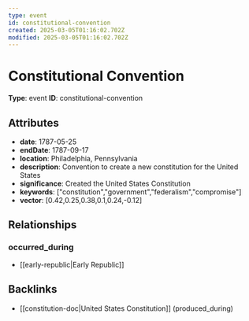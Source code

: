 ```yaml
---
type: event
id: constitutional-convention
created: 2025-03-05T01:16:02.702Z
modified: 2025-03-05T01:16:02.702Z
---
```


# Constitutional Convention

**Type**: event
**ID**: constitutional-convention

## Attributes

- **date**: 1787-05-25
- **endDate**: 1787-09-17
- **location**: Philadelphia, Pennsylvania
- **description**: Convention to create a new constitution for the United States
- **significance**: Created the United States Constitution
- **keywords**: ["constitution","government","federalism","compromise"]
- **vector**: [0.42,0.25,0.38,0.1,0.24,-0.12]

## Relationships

### occurred_during

- [[early-republic|Early Republic]]

## Backlinks

- [[constitution-doc|United States Constitution]] (produced_during)

